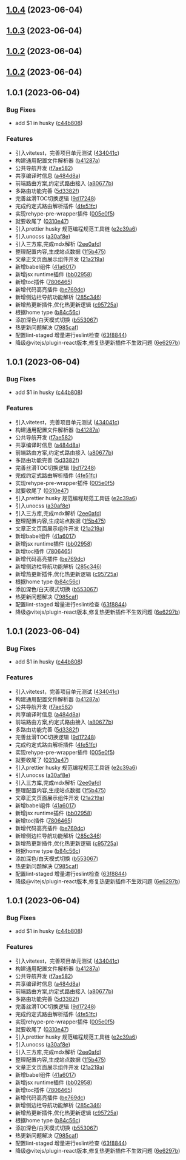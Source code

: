 ## [1.0.4](https://github.com/Eumenides1/jaguar.js/compare/v1.0.3...v1.0.4) (2023-06-04)



## [1.0.3](https://github.com/Eumenides1/jaguar.js/compare/v1.0.2...v1.0.3) (2023-06-04)



## [1.0.2](https://github.com/Eumenides1/jaguar.js/compare/1.0.0-release...1.0.2) (2023-06-04)



## [1.0.2](https://github.com/Eumenides1/jaguar.js/compare/1.0.0-release...1.0.2) (2023-06-04)



## 1.0.1 (2023-06-04)


### Bug Fixes

* add $1 in husky ([c44b808](https://github.com/Eumenides1/jaguar.js/commit/c44b808f8b1208f8a08357fd40f9f447cc8b180c))


### Features

*  引入vitetest，完善项目单元测试 ([434041c](https://github.com/Eumenides1/jaguar.js/commit/434041c09d1f109853e252a9beb421c9913a20a0))
*  构建通用配置文件解析器 ([b41287a](https://github.com/Eumenides1/jaguar.js/commit/b41287a6c1a443aa73cbb70c3fb562e97439424b))
* 公共导航开发 ([f7ae582](https://github.com/Eumenides1/jaguar.js/commit/f7ae5822d784a6264369dcdae3a061b84cceb354))
* 共享编译时信息 ([a484d8a](https://github.com/Eumenides1/jaguar.js/commit/a484d8adc94a9cf8146debef60edb4893ac9532e))
* 前端路由方案,约定式路由接入 ([a80677b](https://github.com/Eumenides1/jaguar.js/commit/a80677b2bad754429b53a7a424db2147ce8b343a))
* 多路由功能完善 ([5d3382f](https://github.com/Eumenides1/jaguar.js/commit/5d3382fada014794d774c897d853eda9951c77b0))
* 完善丝滑TOC切换逻辑 ([9d17248](https://github.com/Eumenides1/jaguar.js/commit/9d172488753fc70849f3ce8ac456c9849e7a14ea))
* 完成约定式路由解析插件 ([4fe51fc](https://github.com/Eumenides1/jaguar.js/commit/4fe51fc4dbce7259de50025ec872fb31492dd57e))
* 实现rehype-pre-wrapper插件 ([005e0f5](https://github.com/Eumenides1/jaguar.js/commit/005e0f5d1ca987635df7525e4b7af5c68067c106))
* 就要收尾了 ([0310e47](https://github.com/Eumenides1/jaguar.js/commit/0310e47527fde42449bcd22729398013cf31644e))
* 引入prettier husky 规范编程规范工具链 ([e2c39a6](https://github.com/Eumenides1/jaguar.js/commit/e2c39a6c745bfc6a5325f66b817814d43dec36a4))
* 引入unocss ([a30af8e](https://github.com/Eumenides1/jaguar.js/commit/a30af8e5a06c40f58e8e94f88dbcc6744d51b012))
* 引入三方库,完成mdx解析 ([2ee0afd](https://github.com/Eumenides1/jaguar.js/commit/2ee0afd5003189724c3e03ee8b1ee2f3d3c8f89a))
* 整理配置内容,生成站点数据 ([1f5b475](https://github.com/Eumenides1/jaguar.js/commit/1f5b475a16211f9595c5ee7fdde8f5371f576238))
* 文章正文页面展示组件开发 ([21a219a](https://github.com/Eumenides1/jaguar.js/commit/21a219ae20d9c448d9b7591962bf2fdcb9f4e51f))
* 新增babel组件 ([41a6017](https://github.com/Eumenides1/jaguar.js/commit/41a6017c96534b37d252f34a38b6bb241fedb4b6))
* 新增jsx runtime插件 ([bb02958](https://github.com/Eumenides1/jaguar.js/commit/bb029584f60f91bd57a4ab91d77d9571fc1eec1f))
* 新增toc插件 ([7806465](https://github.com/Eumenides1/jaguar.js/commit/7806465a9675ed9385bbaf3e2d93df5b8a69f395))
* 新增代码高亮插件 ([be769dc](https://github.com/Eumenides1/jaguar.js/commit/be769dc1c8ba6f79703cfc549a3c5e59eeeeb944))
* 新增侧边栏导航功能解析 ([285c346](https://github.com/Eumenides1/jaguar.js/commit/285c34661005c381d3ca1e7c951624282a84783b))
* 新增热更新插件,优化热更新逻辑 ([c95725a](https://github.com/Eumenides1/jaguar.js/commit/c95725a7d62852cb594ed741dda9208935bafd5f))
* 根据home type ([b84c56c](https://github.com/Eumenides1/jaguar.js/commit/b84c56c7d4099dc7755de2c38ee2a46e8d5f1fe7))
* 添加深色/白天模式切换 ([b553067](https://github.com/Eumenides1/jaguar.js/commit/b5530677cf81867cdee0e8f021943c311777ebfe))
* 热更新问题解决 ([7985caf](https://github.com/Eumenides1/jaguar.js/commit/7985caf75a79fcedc6b5f5a0ebc2815567f6db2b))
* 配置lint-staged 增量进行eslint检查 ([63f8844](https://github.com/Eumenides1/jaguar.js/commit/63f8844b037cad77557f50c6afeefe4532054b49))
* 降级@vitejs/plugin-react版本,修复热更新插件不生效问题 ([6e6297b](https://github.com/Eumenides1/jaguar.js/commit/6e6297baf342e84c6777856ae1fd754c60e5f966))



## 1.0.1 (2023-06-04)


### Bug Fixes

* add $1 in husky ([c44b808](https://github.com/Eumenides1/jaguar.js/commit/c44b808f8b1208f8a08357fd40f9f447cc8b180c))


### Features

*  引入vitetest，完善项目单元测试 ([434041c](https://github.com/Eumenides1/jaguar.js/commit/434041c09d1f109853e252a9beb421c9913a20a0))
*  构建通用配置文件解析器 ([b41287a](https://github.com/Eumenides1/jaguar.js/commit/b41287a6c1a443aa73cbb70c3fb562e97439424b))
* 公共导航开发 ([f7ae582](https://github.com/Eumenides1/jaguar.js/commit/f7ae5822d784a6264369dcdae3a061b84cceb354))
* 共享编译时信息 ([a484d8a](https://github.com/Eumenides1/jaguar.js/commit/a484d8adc94a9cf8146debef60edb4893ac9532e))
* 前端路由方案,约定式路由接入 ([a80677b](https://github.com/Eumenides1/jaguar.js/commit/a80677b2bad754429b53a7a424db2147ce8b343a))
* 多路由功能完善 ([5d3382f](https://github.com/Eumenides1/jaguar.js/commit/5d3382fada014794d774c897d853eda9951c77b0))
* 完善丝滑TOC切换逻辑 ([9d17248](https://github.com/Eumenides1/jaguar.js/commit/9d172488753fc70849f3ce8ac456c9849e7a14ea))
* 完成约定式路由解析插件 ([4fe51fc](https://github.com/Eumenides1/jaguar.js/commit/4fe51fc4dbce7259de50025ec872fb31492dd57e))
* 实现rehype-pre-wrapper插件 ([005e0f5](https://github.com/Eumenides1/jaguar.js/commit/005e0f5d1ca987635df7525e4b7af5c68067c106))
* 就要收尾了 ([0310e47](https://github.com/Eumenides1/jaguar.js/commit/0310e47527fde42449bcd22729398013cf31644e))
* 引入prettier husky 规范编程规范工具链 ([e2c39a6](https://github.com/Eumenides1/jaguar.js/commit/e2c39a6c745bfc6a5325f66b817814d43dec36a4))
* 引入unocss ([a30af8e](https://github.com/Eumenides1/jaguar.js/commit/a30af8e5a06c40f58e8e94f88dbcc6744d51b012))
* 引入三方库,完成mdx解析 ([2ee0afd](https://github.com/Eumenides1/jaguar.js/commit/2ee0afd5003189724c3e03ee8b1ee2f3d3c8f89a))
* 整理配置内容,生成站点数据 ([1f5b475](https://github.com/Eumenides1/jaguar.js/commit/1f5b475a16211f9595c5ee7fdde8f5371f576238))
* 文章正文页面展示组件开发 ([21a219a](https://github.com/Eumenides1/jaguar.js/commit/21a219ae20d9c448d9b7591962bf2fdcb9f4e51f))
* 新增babel组件 ([41a6017](https://github.com/Eumenides1/jaguar.js/commit/41a6017c96534b37d252f34a38b6bb241fedb4b6))
* 新增jsx runtime插件 ([bb02958](https://github.com/Eumenides1/jaguar.js/commit/bb029584f60f91bd57a4ab91d77d9571fc1eec1f))
* 新增toc插件 ([7806465](https://github.com/Eumenides1/jaguar.js/commit/7806465a9675ed9385bbaf3e2d93df5b8a69f395))
* 新增代码高亮插件 ([be769dc](https://github.com/Eumenides1/jaguar.js/commit/be769dc1c8ba6f79703cfc549a3c5e59eeeeb944))
* 新增侧边栏导航功能解析 ([285c346](https://github.com/Eumenides1/jaguar.js/commit/285c34661005c381d3ca1e7c951624282a84783b))
* 新增热更新插件,优化热更新逻辑 ([c95725a](https://github.com/Eumenides1/jaguar.js/commit/c95725a7d62852cb594ed741dda9208935bafd5f))
* 根据home type ([b84c56c](https://github.com/Eumenides1/jaguar.js/commit/b84c56c7d4099dc7755de2c38ee2a46e8d5f1fe7))
* 添加深色/白天模式切换 ([b553067](https://github.com/Eumenides1/jaguar.js/commit/b5530677cf81867cdee0e8f021943c311777ebfe))
* 热更新问题解决 ([7985caf](https://github.com/Eumenides1/jaguar.js/commit/7985caf75a79fcedc6b5f5a0ebc2815567f6db2b))
* 配置lint-staged 增量进行eslint检查 ([63f8844](https://github.com/Eumenides1/jaguar.js/commit/63f8844b037cad77557f50c6afeefe4532054b49))
* 降级@vitejs/plugin-react版本,修复热更新插件不生效问题 ([6e6297b](https://github.com/Eumenides1/jaguar.js/commit/6e6297baf342e84c6777856ae1fd754c60e5f966))



## 1.0.1 (2023-06-04)


### Bug Fixes

* add $1 in husky ([c44b808](https://github.com/Eumenides1/jaguar.js/commit/c44b808f8b1208f8a08357fd40f9f447cc8b180c))


### Features

*  引入vitetest，完善项目单元测试 ([434041c](https://github.com/Eumenides1/jaguar.js/commit/434041c09d1f109853e252a9beb421c9913a20a0))
*  构建通用配置文件解析器 ([b41287a](https://github.com/Eumenides1/jaguar.js/commit/b41287a6c1a443aa73cbb70c3fb562e97439424b))
* 公共导航开发 ([f7ae582](https://github.com/Eumenides1/jaguar.js/commit/f7ae5822d784a6264369dcdae3a061b84cceb354))
* 共享编译时信息 ([a484d8a](https://github.com/Eumenides1/jaguar.js/commit/a484d8adc94a9cf8146debef60edb4893ac9532e))
* 前端路由方案,约定式路由接入 ([a80677b](https://github.com/Eumenides1/jaguar.js/commit/a80677b2bad754429b53a7a424db2147ce8b343a))
* 多路由功能完善 ([5d3382f](https://github.com/Eumenides1/jaguar.js/commit/5d3382fada014794d774c897d853eda9951c77b0))
* 完善丝滑TOC切换逻辑 ([9d17248](https://github.com/Eumenides1/jaguar.js/commit/9d172488753fc70849f3ce8ac456c9849e7a14ea))
* 完成约定式路由解析插件 ([4fe51fc](https://github.com/Eumenides1/jaguar.js/commit/4fe51fc4dbce7259de50025ec872fb31492dd57e))
* 实现rehype-pre-wrapper插件 ([005e0f5](https://github.com/Eumenides1/jaguar.js/commit/005e0f5d1ca987635df7525e4b7af5c68067c106))
* 就要收尾了 ([0310e47](https://github.com/Eumenides1/jaguar.js/commit/0310e47527fde42449bcd22729398013cf31644e))
* 引入prettier husky 规范编程规范工具链 ([e2c39a6](https://github.com/Eumenides1/jaguar.js/commit/e2c39a6c745bfc6a5325f66b817814d43dec36a4))
* 引入unocss ([a30af8e](https://github.com/Eumenides1/jaguar.js/commit/a30af8e5a06c40f58e8e94f88dbcc6744d51b012))
* 引入三方库,完成mdx解析 ([2ee0afd](https://github.com/Eumenides1/jaguar.js/commit/2ee0afd5003189724c3e03ee8b1ee2f3d3c8f89a))
* 整理配置内容,生成站点数据 ([1f5b475](https://github.com/Eumenides1/jaguar.js/commit/1f5b475a16211f9595c5ee7fdde8f5371f576238))
* 文章正文页面展示组件开发 ([21a219a](https://github.com/Eumenides1/jaguar.js/commit/21a219ae20d9c448d9b7591962bf2fdcb9f4e51f))
* 新增babel组件 ([41a6017](https://github.com/Eumenides1/jaguar.js/commit/41a6017c96534b37d252f34a38b6bb241fedb4b6))
* 新增jsx runtime插件 ([bb02958](https://github.com/Eumenides1/jaguar.js/commit/bb029584f60f91bd57a4ab91d77d9571fc1eec1f))
* 新增toc插件 ([7806465](https://github.com/Eumenides1/jaguar.js/commit/7806465a9675ed9385bbaf3e2d93df5b8a69f395))
* 新增代码高亮插件 ([be769dc](https://github.com/Eumenides1/jaguar.js/commit/be769dc1c8ba6f79703cfc549a3c5e59eeeeb944))
* 新增侧边栏导航功能解析 ([285c346](https://github.com/Eumenides1/jaguar.js/commit/285c34661005c381d3ca1e7c951624282a84783b))
* 新增热更新插件,优化热更新逻辑 ([c95725a](https://github.com/Eumenides1/jaguar.js/commit/c95725a7d62852cb594ed741dda9208935bafd5f))
* 根据home type ([b84c56c](https://github.com/Eumenides1/jaguar.js/commit/b84c56c7d4099dc7755de2c38ee2a46e8d5f1fe7))
* 添加深色/白天模式切换 ([b553067](https://github.com/Eumenides1/jaguar.js/commit/b5530677cf81867cdee0e8f021943c311777ebfe))
* 热更新问题解决 ([7985caf](https://github.com/Eumenides1/jaguar.js/commit/7985caf75a79fcedc6b5f5a0ebc2815567f6db2b))
* 配置lint-staged 增量进行eslint检查 ([63f8844](https://github.com/Eumenides1/jaguar.js/commit/63f8844b037cad77557f50c6afeefe4532054b49))
* 降级@vitejs/plugin-react版本,修复热更新插件不生效问题 ([6e6297b](https://github.com/Eumenides1/jaguar.js/commit/6e6297baf342e84c6777856ae1fd754c60e5f966))



## 1.0.1 (2023-06-04)


### Bug Fixes

* add $1 in husky ([c44b808](https://github.com/Eumenides1/jaguar.js/commit/c44b808f8b1208f8a08357fd40f9f447cc8b180c))


### Features

*  引入vitetest，完善项目单元测试 ([434041c](https://github.com/Eumenides1/jaguar.js/commit/434041c09d1f109853e252a9beb421c9913a20a0))
*  构建通用配置文件解析器 ([b41287a](https://github.com/Eumenides1/jaguar.js/commit/b41287a6c1a443aa73cbb70c3fb562e97439424b))
* 公共导航开发 ([f7ae582](https://github.com/Eumenides1/jaguar.js/commit/f7ae5822d784a6264369dcdae3a061b84cceb354))
* 共享编译时信息 ([a484d8a](https://github.com/Eumenides1/jaguar.js/commit/a484d8adc94a9cf8146debef60edb4893ac9532e))
* 前端路由方案,约定式路由接入 ([a80677b](https://github.com/Eumenides1/jaguar.js/commit/a80677b2bad754429b53a7a424db2147ce8b343a))
* 多路由功能完善 ([5d3382f](https://github.com/Eumenides1/jaguar.js/commit/5d3382fada014794d774c897d853eda9951c77b0))
* 完善丝滑TOC切换逻辑 ([9d17248](https://github.com/Eumenides1/jaguar.js/commit/9d172488753fc70849f3ce8ac456c9849e7a14ea))
* 完成约定式路由解析插件 ([4fe51fc](https://github.com/Eumenides1/jaguar.js/commit/4fe51fc4dbce7259de50025ec872fb31492dd57e))
* 实现rehype-pre-wrapper插件 ([005e0f5](https://github.com/Eumenides1/jaguar.js/commit/005e0f5d1ca987635df7525e4b7af5c68067c106))
* 就要收尾了 ([0310e47](https://github.com/Eumenides1/jaguar.js/commit/0310e47527fde42449bcd22729398013cf31644e))
* 引入prettier husky 规范编程规范工具链 ([e2c39a6](https://github.com/Eumenides1/jaguar.js/commit/e2c39a6c745bfc6a5325f66b817814d43dec36a4))
* 引入unocss ([a30af8e](https://github.com/Eumenides1/jaguar.js/commit/a30af8e5a06c40f58e8e94f88dbcc6744d51b012))
* 引入三方库,完成mdx解析 ([2ee0afd](https://github.com/Eumenides1/jaguar.js/commit/2ee0afd5003189724c3e03ee8b1ee2f3d3c8f89a))
* 整理配置内容,生成站点数据 ([1f5b475](https://github.com/Eumenides1/jaguar.js/commit/1f5b475a16211f9595c5ee7fdde8f5371f576238))
* 文章正文页面展示组件开发 ([21a219a](https://github.com/Eumenides1/jaguar.js/commit/21a219ae20d9c448d9b7591962bf2fdcb9f4e51f))
* 新增babel组件 ([41a6017](https://github.com/Eumenides1/jaguar.js/commit/41a6017c96534b37d252f34a38b6bb241fedb4b6))
* 新增jsx runtime插件 ([bb02958](https://github.com/Eumenides1/jaguar.js/commit/bb029584f60f91bd57a4ab91d77d9571fc1eec1f))
* 新增toc插件 ([7806465](https://github.com/Eumenides1/jaguar.js/commit/7806465a9675ed9385bbaf3e2d93df5b8a69f395))
* 新增代码高亮插件 ([be769dc](https://github.com/Eumenides1/jaguar.js/commit/be769dc1c8ba6f79703cfc549a3c5e59eeeeb944))
* 新增侧边栏导航功能解析 ([285c346](https://github.com/Eumenides1/jaguar.js/commit/285c34661005c381d3ca1e7c951624282a84783b))
* 新增热更新插件,优化热更新逻辑 ([c95725a](https://github.com/Eumenides1/jaguar.js/commit/c95725a7d62852cb594ed741dda9208935bafd5f))
* 根据home type ([b84c56c](https://github.com/Eumenides1/jaguar.js/commit/b84c56c7d4099dc7755de2c38ee2a46e8d5f1fe7))
* 添加深色/白天模式切换 ([b553067](https://github.com/Eumenides1/jaguar.js/commit/b5530677cf81867cdee0e8f021943c311777ebfe))
* 热更新问题解决 ([7985caf](https://github.com/Eumenides1/jaguar.js/commit/7985caf75a79fcedc6b5f5a0ebc2815567f6db2b))
* 配置lint-staged 增量进行eslint检查 ([63f8844](https://github.com/Eumenides1/jaguar.js/commit/63f8844b037cad77557f50c6afeefe4532054b49))
* 降级@vitejs/plugin-react版本,修复热更新插件不生效问题 ([6e6297b](https://github.com/Eumenides1/jaguar.js/commit/6e6297baf342e84c6777856ae1fd754c60e5f966))



